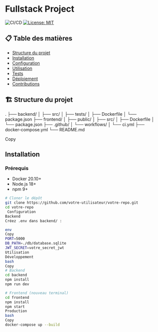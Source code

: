# Fullstack Project

![CI/CD](https://github.com/votre-utilisateur/votre-repo/workflows/CI/CD/badge.svg)
[![License: MIT](https://img.shields.io/badge/License-MIT-yellow.svg)](https://opensource.org/licenses/MIT)

## 📋 Table des matières
- [Structure du projet](#-structure-du-projet)
- [Installation](#-installation)
- [Configuration](#-configuration)
- [Utilisation](#-utilisation)
- [Tests](#-tests)
- [Déploiement](#-déploiement)
- [Contributions](#-contributions)

## 🏗️ Structure du projet
.
├── backend/
│ ├── src/
│ ├── tests/
│ ├── Dockerfile
│ └── package.json
├── frontend/
│ ├── public/
│ ├── src/
│ ├── Dockerfile
│ └── package.json
├── .github/
│ └── workflows/
│ └── ci.yml
├── docker-compose.yml
└── README.md

Copy

##  Installation

### Prérequis
- Docker 20.10+
- Node.js 18+
- npm 9+

```bash
# Cloner le dépôt
git clone https://github.com/votre-utilisateur/votre-repo.git
cd votre-repo
 Configuration
Backend
Créez .env dans backend/ :

env
Copy
PORT=5000
DB_PATH=./db/database.sqlite
JWT_SECRET=votre_secret_jwt
Utilisation
Développement
bash
Copy
# Backend
cd backend
npm install
npm run dev

# Frontend (nouveau terminal)
cd frontend
npm install
npm start
Production
bash
Copy
docker-compose up --build
